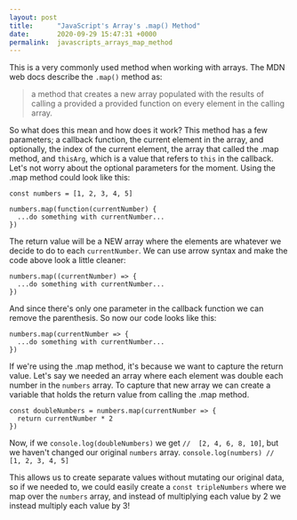 ```yaml
---
layout: post
title:      "JavaScript's Array's .map() Method"
date:       2020-09-29 15:47:31 +0000
permalink:  javascripts_arrays_map_method
---
```



This is a very commonly used method when working with arrays. The MDN web docs describe the `.map()` method as:

> a method that creates a new array populated with the results of calling a provided a provided function on every element in the calling array.

So what does this mean and how does it work? This method has a few parameters; a callback function, the current element in the array, and optionally, the index of the current element, the array that called the .map method, and `thisArg`, which is a value that refers to `this` in the callback. Let's not worry about the optional parameters for the moment. Using the .map method could look like this:

```
const numbers = [1, 2, 3, 4, 5]

numbers.map(function(currentNumber) {
  ...do something with currentNumber...
})
```

The return value will be a NEW array where the elements are whatever we decide to do to each `currentNumber`. We can use arrow syntax and make the code above look a little cleaner:

```
numbers.map((currentNumber) => {
  ...do something with currentNumber...
})
```

And since there's only one parameter in the callback function we can remove the parenthesis. So now our code looks like this:

```
numbers.map(currentNumber => {
  ...do something with currentNumber...
})
```

If we're using the .map method, it's because we want to capture the return value. Let's say we needed an array where each element was double each number in the `numbers` array. To capture that new array we can create a variable that holds the return value from calling the .map method. 

```
const doubleNumbers = numbers.map(currentNumber => {
  return currentNumber * 2
})
```

Now, if we `console.log(doubleNumbers)` we get `//  [2, 4, 6, 8, 10]`, but we haven't changed our original `numbers` array. 
`console.log(numbers) // [1, 2, 3, 4, 5]`

This allows us to create separate values without mutating our original data, so if we needed to, we could easily create a `const tripleNumbers` where we map over the `numbers` array, and instead of multiplying each value by 2 we instead multiply each value by 3!
